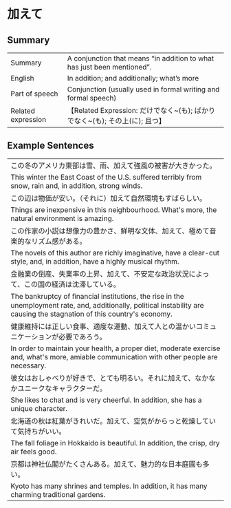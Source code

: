 # 加えて

## Summary

<table><tr>   <td>Summary</td>   <td>A conjunction that means “in addition to what has just been mentioned”.</td></tr><tr>   <td>English</td>   <td>In addition; and additionally; what’s more</td></tr><tr>   <td>Part of speech</td>   <td>Conjunction (usually used in formal writing and formal speech)</td></tr><tr>   <td>Related expression</td>   <td>【Related Expression: だけでなく~(も); ばかりでなく~(も); その上(に); 且つ】</td></tr></table>

## Example Sentences

<table><tr><td>この冬のアメリカ東部は雪、雨、加えて強風の被害が大きかった。</td></tr><tr><td>This winter the East Coast of the U.S. suffered terribly from snow, rain and, in addition, strong winds.</td></tr><tr><td>この辺は物価が安い。（それに）加えて自然環境もすばらしい。</td></tr><tr><td>Things are inexpensive in this neighbourhood. What's more, the natural environment is amazing.</td></tr><tr><td>この作家の小説は想像力の豊かさ、鮮明な文体、加えて、極めて音楽的なリズム感がある。</td></tr><tr><td>The novels of this author are richly imaginative, have a clear-cut style, and, in addition, have a highly musical rhythm.</td></tr><tr><td>金融業の倒産、失業率の上昇、加えて、不安定な政治状況によって、この国の経済は沈滞している。</td></tr><tr><td>The bankruptcy of ﬁnancial institutions, the rise in the unemployment rate, and, additionally, political instability are causing the stagnation of this country's economy.</td></tr><tr><td>健康維持には正しい食事、適度な運動、加えて人との温かいコミュニケーションが必要であろう。</td></tr><tr><td>In order to maintain your health, a proper diet, moderate exercise and, what's more, amiable communication with other people are necessary.</td></tr><tr><td>彼女はおしゃべりが好きで、とても明るい。それに加えて、なかなかユニークなキャラクターだ。</td></tr><tr><td>She likes to chat and is very cheerful. In addition, she has a unique character.</td></tr><tr><td>北海道の秋は紅葉がきれいだ。加えて、空気がからっと乾燥していて気持ちがいい。</td></tr><tr><td>The fall foliage in Hokkaido is beautiful. In addition, the crisp, dry air feels good.</td></tr><tr><td>京都は神社仏閣がたくさんある。加えて、魅力的な日本庭園も多い。</td></tr><tr><td>Kyoto has many shrines and temples. In addition, it has many charming traditional gardens.</td></tr></table>

